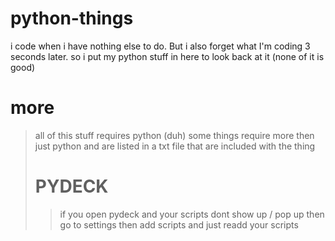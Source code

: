 # python-things
i code when i have nothing else to do. But i also forget what I'm coding 3 seconds later. so i put my python stuff in here to look back at it (none of it is good)

# more
> all of this stuff requires python (duh) some things require more then just python and are listed in a txt file that are included with the thing
>
> # PYDECK
> > if you open pydeck and your scripts dont show up / pop up then go to settings then add scripts and just readd your scripts
